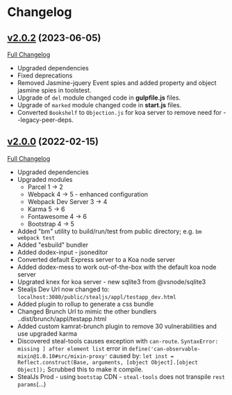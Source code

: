 # Changelog

## [v2.0.2](https://github.com/DaveO-Home/embedded-acceptance-tests/tree/v2.0.2) (2023-06-05)

[Full Changelog](https://github.com/DaveO-Home/embedded-acceptance-tests/compare/v2.0.0...v2.0.2)

* Upgraded dependencies
* Fixed deprecations
* Removed Jasmine-jquery Event spies and added property and object jasmine spies in toolstest.
* Upgrade of `del` module changed code in **gulpfile.js** files.
* Upgrade of `marked` module changed code in **start.js** files.
* Converted `Bookshelf` to `Objection.js` for koa server to remove need for --legacy-peer-deps.

## [v2.0.0](https://github.com/DaveO-Home/embedded-acceptance-tests/tree/v2.0.0) (2022-02-15)

[Full Changelog](https://github.com/DaveO-Home/embedded-acceptance-tests/compare/v1.0.0...v2.0.0)

* Upgraded dependencies
* Upgraded modules
    *   Parcel 1 -> 2
    *   Webpack 4 -> 5 - enhanced configuration
    *   Webpack Dev Server 3 -> 4
    *   Karma 5 -> 6
    *   Fontawesome 4 -> 6
    *   Bootstrap 4 -> 5
* Added "bm" utility to build/run/test from public directory; e.g. `bm webpack test`
* Added "esbuild" bundler
* Added dodex-input - jsoneditor
* Converted default Express server to a Koa node server
* Added dodex-mess to work out-of-the-box with the default koa node server
* Upgrated knex for koa server - new sqlite3 from @vsnode/sqlite3
* Stealjs Dev Url now changed to: `localhost:3080/public/stealjs/appl/testapp_dev.html`
* Added plugin to rollup to generate a css bundle
* Changed Brunch Url to mimic the other bundlers ..dist/brunch/appl/testapp.html
* Added custom kamrat-brunch plugin to remove 30 vulnerabilities and use upgraded karma
* Discovered steal-tools causes exception with `can-route`. `SyntaxError: missing ] after element list` error in `define('can-observable-mixin@1.0.10#src/mixin-proxy'` caused by: 
`let inst = Reflect.construct(Base, arguments, [object Object].[object Object]);` Scrubbed this to make it compile.
* StealJs Prod - using `bootstap` CDN - `steal-tools` does not transpile `rest params`(...)
